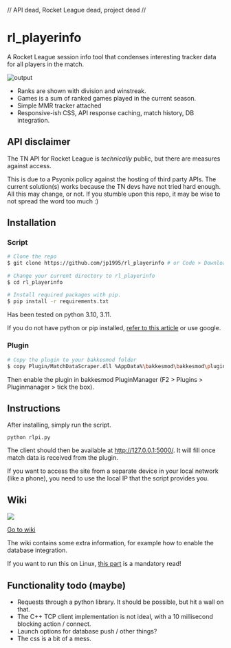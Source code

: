 // API dead, Rocket League dead, project dead //

# rl_playerinfo

A Rocket League session info tool that condenses interesting tracker data for all players in the match.

![output](https://i.imgur.com/DYEaUSC.png)

* Ranks are shown with division and winstreak.
* Games is a sum of ranked games played in the current season.
* Simple MMR tracker attached
* Responsive-ish CSS, API response caching, match history, DB integration.

## API disclaimer

The TN API for Rocket League is *technically* public, but there are measures against access.

This is due to a Psyonix policy against the hosting of third party APIs.
The current solution(s) works because the TN devs have not tried hard enough.
All this may change, or not. If you stumble upon this repo, it may be wise to not spread the word too much :)


## Installation

### Script

```bash
# Clone the repo
$ git clone https://github.com/jp1995/rl_playerinfo # or Code > Download ZIP
    
# Change your current directory to rl_playerinfo
$ cd rl_playerinfo

# Install required packages with pip.
$ pip install -r requirements.txt
```

Has been tested on python 3.10, 3.11.

If you do not have python or pip installed, [refer to this article](https://www.dataquest.io/blog/install-pip-windows/) or use google.

### Plugin
```bash
# Copy the plugin to your bakkesmod folder
$ copy Plugin/MatchDataScraper.dll %AppData%\bakkesmod\bakkesmod\plugins
```

Then enable the plugin in bakkesmod PluginManager (F2 > Plugins > Pluginmanager > tick the box).

## Instructions
After installing, simply run the script.

`python rlpi.py`

The client should then be available at http://127.0.0.1:5000/. It will fill once match data is received from the plugin. 

If you want to access the site from a separate device in your local network (like a phone), you need to use the local IP that the script provides you.

## Wiki

![](https://cdn3.emoji.gg/emojis/2537-pepe-spell-book.gif)

[Go to wiki](https://github.com/jp1995/rl_playerinfo/wiki)

The wiki contains some extra information, for example how to enable the database integration.

If you want to run this on Linux, [this part](https://github.com/jp1995/rl_playerinfo/wiki/Linux-info) is a mandatory read!

## Functionality todo (maybe)

* Requests through a python library. It should be possible, but hit a wall on that.
* The C++ TCP client implementation is not ideal, with a 10 millisecond blocking action / connect.
* Launch options for database push / other things?
* The css is a bit of a mess.
